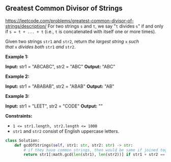 ## Greatest Common Divisor of Strings
https://leetcode.com/problems/greatest-common-divisor-of-strings/description/
For two strings `s` and `t`, we say "`t` divides `s`" if and only if `s = t + ... + t` (i.e., `t` is concatenated with itself one or more times).

Given two strings `str1` and `str2`, return _the largest string_ `x` _such that_ `x` _divides both_ `str1` _and_ `str2`.

**Example 1:**

**Input:** str1 = "ABCABC", str2 = "ABC"
**Output:** "ABC"

**Example 2:**

**Input:** str1 = "ABABAB", str2 = "ABAB"
**Output:** "AB"

**Example 3:**

**Input:** str1 = "LEET", str2 = "CODE"
**Output:** ""

**Constraints:**

-   `1 <= str1.length, str2.length <= 1000`
-   `str1` and `str2` consist of English uppercase letters.

```python
class Solution:
    def gcdOfStrings(self, str1: str, str2: str) -> str:
	    # if they have common strings, then would be same if joined together in any order
        return str1[:math.gcd(len(str1), len(str2))] if str1 + str2 == str2 + str1 else ""
```